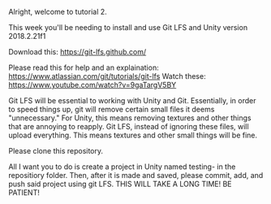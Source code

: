 Alright, welcome to tutorial 2.

This week you'll be needing to install and use Git LFS and Unity version 2018.2.21f1

Download this: https://git-lfs.github.com/

Please read this for help and an explaination: https://www.atlassian.com/git/tutorials/git-lfs
Watch these: https://www.youtube.com/watch?v=9gaTargV5BY


Git LFS will be essential to working with Unity and Git. Essentially, in order to speed things up, git will remove certain small files it deems "unnecessary." For Unity, this means removing textures and other things that are annoying to reapply.
Git LFS, instead of ignoring these files, will upload everything. This means textures and other small things will be fine. 

Please clone this repository. 

All I want you to do is create a project in Unity named testing-<yourlastnamehere> in the repositiory folder. 
Then, after it is made and saved, please commit, add, and push said project using git LFS. THIS WILL TAKE A LONG TIME! BE PATIENT! 